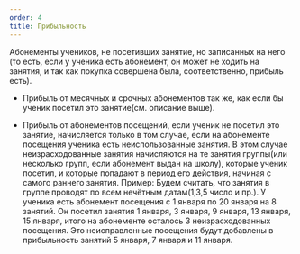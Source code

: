 ```yaml
---
order: 4
title: Прибыльность
---
```


Абонементы учеников, не посетивших занятие, но записанных на него (то есть, если у ученика есть абонемент, он может не ходить на занятия, и так как покупка совершена была, соответственно, прибыль есть).

-  Прибыль от месячных и срочных абонементов так же, как если бы ученик посетил это занятие(см. описание выше).

-  Прибыль от абонементов посещений, если ученик не посетил это занятие, начисляется только в том случае, если на абонементе посещения ученика есть неиспользованные занятия. В этом случае неизрасходованные занятия начисляются на те занятия группы(или несколько групп, если абонемент выдан на школу), которые ученик посетил, и которые попадают в период его действия, начиная с самого раннего занятия. Пример: Будем считать, что занятия в группе проводят по всем нечётным датам(1,3,5 число и пр.). У ученика есть абонемент посещения с 1 января по 20 января на 8 занятий. Он посетил занятия 1 января, 3 января, 9 января, 13 января, 15 января, итого на абонементе осталось 3 неизрасходованных посещения. Это неисправленные посещения будут добавлены в прибыльность занятий 5 января, 7 января и 11 января.